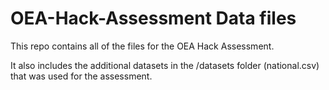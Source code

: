 # OEA-Hack-Assessment Data files
This repo contains all of the files for the OEA Hack Assessment. 

It also includes the additional datasets in the /datasets folder (national.csv) that was used for the assessment. 
